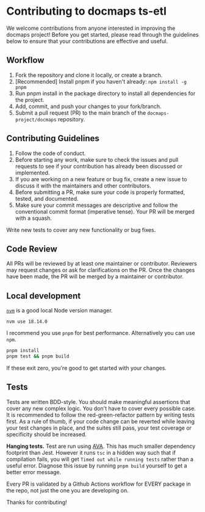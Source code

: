 # Contributing to docmaps ts-etl

We welcome contributions from anyone interested in improving the docmaps project! Before you get started, please read through the guidelines below to ensure that your contributions are effective and useful.

## Workflow
1. Fork the repository and clone it locally, or create a branch.
2. [Recommended] Install pnpm if you haven't already: `npm install -g pnpm`
3. Run pnpm install in the package directory to install all dependencies for the project.
4. Add, commit, and push your changes to your fork/branch.
5. Submit a pull request (PR) to the main branch of the `docmaps-project/docmaps` repository.

## Contributing Guidelines
1. Follow the code of conduct.
2. Before starting any work, make sure to check the issues and pull requests to see if your contribution has already been discussed or implemented.
3. If you are working on a new feature or bug fix, create a new issue to discuss it with the maintainers and other contributors.
4. Before submitting a PR, make sure your code is properly formatted, tested, and documented.
5. Make sure your commit messages are descriptive and follow the conventional commit format (imperative tense). Your PR will be merged with a squash.

Write new tests to cover any new functionality or bug fixes.

## Code Review
All PRs will be reviewed by at least one maintainer or contributor.
Reviewers may request changes or ask for clarifications on the PR.
Once the changes have been made, the PR will be merged by a maintainer or contributor.

## Local development

[`nvm`](https://github.com/nvm-sh/nvm) is a good local Node version manager.

```
nvm use 18.14.0
```

I recommend you use `pnpm` for best performance. Alternatively you can use `npm`.

```bash
pnpm install
pnpm test && pnpm build
```

If these exit zero, you're good to get started with your changes.

## Tests

Tests are written BDD-style. You should make meaningful assertions that cover
any new complex logic. You don't have to cover every possible case. It is recommended
to follow the red-green-refactor pattern by writing tests first. As a rule of thumb,
if your code change can be reverted while leaving your test changes in place, and the
suites still pass, your test coverage or specificity should be increased.

**Hanging tests.**
Test are run using [AVA](https://github.com/avajs/ava). This has much smaller dependency footprint than Jest. 
However it runs `tsc` in a hidden way such that if compilation fails, you will get `Timed out while running tests`
rather than a useful error. Diagnose this issue by running `pnpm build` yourself to get a better error message.

Every PR is validated by a Github Actions workflow for EVERY package in the repo, not just the
one you are developing on.

Thanks for contributing!
